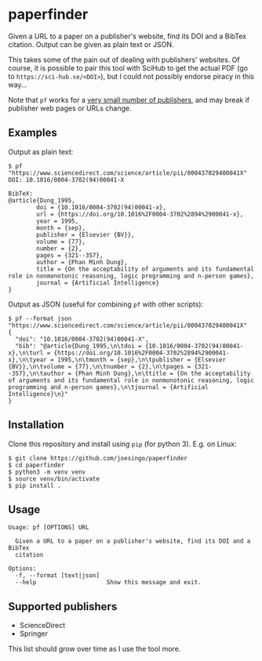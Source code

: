 # paperfinder

Given a URL to a paper on a publisher's website, find its DOI and a BibTex
citation. Output can be given as plain text or JSON.

This takes some of the pain out of dealing with publishers' websites. Of
course, it is possible to pair this tool with SciHub to get the actual PDF (go
to `https://sci-hub.se/<DOI>`), but I could not possibly endorse piracy in this
way...

Note that `pf` works for a [very small number of
publishers](#supported-publishers), and may break if publisher web pages or
URLs change.

## Examples

Output as plain text:

```
$ pf "https://www.sciencedirect.com/science/article/pii/000437029400041X"
DOI: 10.1016/0004-3702(94)00041-X

BibTeX:
@article{Dung_1995,
        doi = {10.1016/0004-3702(94)00041-x},
        url = {https://doi.org/10.1016%2F0004-3702%2894%2900041-x},
        year = 1995,
        month = {sep},
        publisher = {Elsevier {BV}},
        volume = {77},
        number = {2},
        pages = {321--357},
        author = {Phan Minh Dung},
        title = {On the acceptability of arguments and its fundamental role in nonmonotonic reasoning, logic programming and n-person games},
        journal = {Artificial Intelligence}
}
```

Output as JSON (useful for combining `pf` with other scripts):

```
$ pf --format json "https://www.sciencedirect.com/science/article/pii/000437029400041X"
{
  "doi": "10.1016/0004-3702(94)00041-X",
  "bib": "@article{Dung_1995,\n\tdoi = {10.1016/0004-3702(94)00041-x},\n\turl = {https://doi.org/10.1016%2F0004-3702%2894%2900041-x},\n\tyear = 1995,\n\tmonth = {sep},\n\tpublisher = {Elsevier {BV}},\n\tvolume = {77},\n\tnumber = {2},\n\tpages = {321--357},\n\tauthor = {Phan Minh Dung},\n\ttitle = {On the acceptability of arguments and its fundamental role in nonmonotonic reasoning, logic programming and n-person games},\n\tjournal = {Artificial Intelligence}\n}"
}
```

## Installation

Clone this repository and install using `pip` (for python 3). E.g. on Linux:

```
$ git clone https://github.com/joesingo/paperfinder
$ cd paperfinder
$ python3 -m venv venv
$ source venv/bin/activate
$ pip install .
```

## Usage

```
Usage: pf [OPTIONS] URL

  Given a URL to a paper on a publisher's website, find its DOI and a BibTex
  citation

Options:
  -f, --format [text|json]
  --help                    Show this message and exit.
```

## Supported publishers

- ScienceDirect
- Springer

This list should grow over time as I use the tool more.

